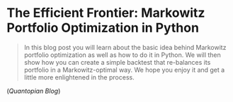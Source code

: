 # The Efficient Frontier: Markowitz Portfolio Optimization in Python 
> In this blog post you will learn about the basic idea behind Markowitz portfolio optimization as well as how to do it in Python. We will then show how you can create a simple backtest that re-balances its portfolio in a Markowitz-optimal way. We hope you enjoy it and get a little more enlightened in the process.

(_Quantopian Blog_)


